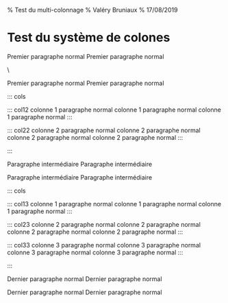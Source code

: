 % Test du multi-colonnage
% Valéry Bruniaux
% 17/08/2019

# Test du système de colones

Premier paragraphe normal
Premier paragraphe normal

\

Premier paragraphe normal
Premier paragraphe normal

::: cols

::: col12
colonne 1 paragraphe normal
colonne 1 paragraphe normal
colonne 1 paragraphe normal
:::

::: col22
colonne 2 paragraphe normal
colonne 2 paragraphe normal
colonne 2 paragraphe normal
colonne 2 paragraphe normal
:::

:::

Paragraphe intermédiaire
Paragraphe intermédiaire

Paragraphe intermédiaire
Paragraphe intermédiaire

::: cols

::: col13
colonne 1 paragraphe normal
colonne 1 paragraphe normal
colonne 1 paragraphe normal
:::

::: col23
colonne 2 paragraphe normal
colonne 2 paragraphe normal
colonne 2 paragraphe normal
colonne 2 paragraphe normal
:::

::: col33
colonne 3 paragraphe normal
colonne 3 paragraphe normal
colonne 3 paragraphe normal
colonne 3 paragraphe normal
:::

:::

Dernier paragraphe normal
Dernier paragraphe normal

Dernier paragraphe normal
Dernier paragraphe normal

